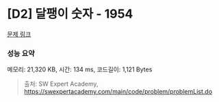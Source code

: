 # [D2] 달팽이 숫자 - 1954 

[문제 링크](https://swexpertacademy.com/main/code/problem/problemDetail.do?contestProbId=AV5PobmqAPoDFAUq) 

### 성능 요약

메모리: 21,320 KB, 시간: 134 ms, 코드길이: 1,121 Bytes



> 출처: SW Expert Academy, https://swexpertacademy.com/main/code/problem/problemList.do
